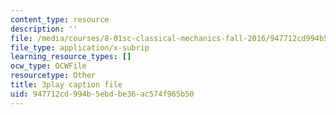 ```yaml
---
content_type: resource
description: ''
file: /media/courses/8-01sc-classical-mechanics-fall-2016/947712cd994b5ebdbe36ac574f965b50_FSW9EQNZvxI.vtt
file_type: application/x-subrip
learning_resource_types: []
ocw_type: OCWFile
resourcetype: Other
title: 3play caption file
uid: 947712cd-994b-5ebd-be36-ac574f965b50
---
```

